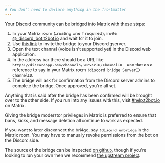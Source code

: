 ```yaml
---
# You don’t need to declare anything in the frontmatter
---
```


Your Discord community can be bridged into Matrix with these steps:

1. In your Matrix room (creating one if required), invite [@_discord_bot:t2bot.io](https://matrix.to/#/@_discord_bot:t2bot.io)
   and wait for it to join.
2. Use [this link](https://discordapp.com/api/oauth2/authorize?client_id=309408702530846730&scope=bot&permissions=607251456)
   to invite the bridge to your Discord gserver.
3. Open the text channel (voice isn't supported yet) in the Discord web application.
4. In the address bar there should be a URL like `https://discordapp.com/channels/ServerID/ChannelID` - use
   that as a reference to say in your Matrix room `!discord bridge ServerID ChannelID`.
5. The bridge will ask for confirmation from the Discord server admins to complete the bridge. Once approved,
   you're all set.

Anything that is said after the bridge has been confirmed will be brought over to the other side. If
you run into any issues with this, visit [#help:t2bot.io](https://matrix.to/#/#help:t2bot.io) on Matrix.

Giving the bridge moderator privileges in Matrix is preferred to ensure that bans, kicks, and
message deletion all continue to work as expected.

If you want to later disconnect the bridge, say `!discord unbridge` in the Matrix room. You may have to manually
revoke permissions from the bot on the Discord side.

The source of the bridge can be inspected [on github](https://github.com/t2bot/matrix-appservice-discord), though
if you're looking to run your own then we recommend [the upstream project](https://github.com/half-shot/matrix-appservice-discord).
